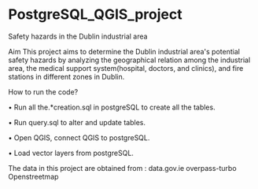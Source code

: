 # PostgreSQL_QGIS_project
Safety hazards in the Dublin industrial area

Aim
This project aims to determine the Dublin industrial area's potential safety hazards by analyzing the geographical relation among the industrial area, the medical support system(hospital, doctors, and clinics),  and fire stations in different zones in Dublin.

How to run the code?

•	Run all the.*creation.sql in postgreSQL to create all the tables.

•	Run query.sql to alter and update tables.

•	Open QGIS, connect QGIS to postgreSQL.

•	Load vector layers from postgreSQL.


The data in this project are obtained from :
data.gov.ie
overpass-turbo
Openstreetmap

